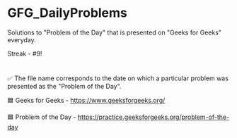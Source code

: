 # GFG_DailyProblems
Solutions to "Problem of the Day" that is presented on "Geeks for Geeks" everyday.

Streak - #9!
#
✅ The file name corresponds to the date on which a particular problem was presented as the "Problem of the Day".

🟦 Geeks for Geeks - https://www.geeksforgeeks.org/

🟦 Problem of the Day - https://practice.geeksforgeeks.org/problem-of-the-day
#